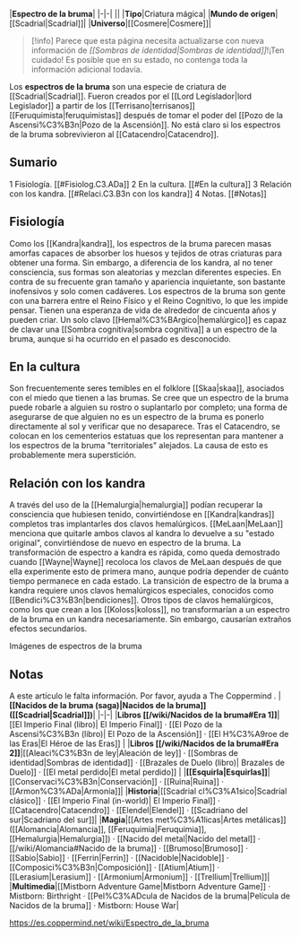 

|**Espectro de la bruma**|
|-|-|
||
|**Tipo**|Criatura mágica|
|**Mundo de origen**|[[Scadrial\|Scadrial]]|
|**Universo**|[[Cosmere\|Cosmere]]|
> [!info] Parece que esta página necesita actualizarse con nueva información de *[[Sombras de identidad\|Sombras de identidad]]*!¡Ten cuidado! Es posible que en su estado, no contenga toda la información adicional todavía.

Los **espectros de la bruma** son una especie de criatura de [[Scadrial\|Scadrial]]. Fueron creados por el [[Lord Legislador\|lord Legislador]] a partir de los [[Terrisano\|terrisanos]] [[Feruquimista\|feruquimistas]] después de tomar el poder del [[Pozo de la Ascensi%C3%B3n\|Pozo de la Ascensión]]. No está claro si los espectros de la bruma sobrevivieron al [[Catacendro\|Catacendro]].

## Sumario

1 Fisiología. [[#Fisiolog.C3.ADa]] 
2 En la cultura. [[#En la cultura]] 
3 Relación con los kandra. [[#Relaci.C3.B3n con los kandra]] 
4 Notas. [[#Notas]] 


## Fisiología
Como los [[Kandra\|kandra]], los espectros de la bruma parecen masas amorfas capaces de absorber los huesos y tejidos de otras criaturas para obtener una forma. Sin embargo, a diferencia de los kandra, al no tener consciencia, sus formas son aleatorias y mezclan diferentes especies. En contra de su frecuente gran tamaño y apariencia inquietante, son bastante inofensivos y solo comen cadáveres.
Los espectros de la bruma son gente con una barrera entre el Reino Físico y el Reino Cognitivo, lo que les impide pensar. Tienen una esperanza de vida de alrededor de cincuenta años y pueden criar.
Un solo clavo [[Hemal%C3%BArgico\|hemalúrgico]] es capaz de clavar una [[Sombra cognitiva\|sombra cognitiva]] a un espectro de la bruma, aunque si ha ocurrido en el pasado es desconocido.

## En la cultura
Son frecuentemente seres temibles en el folklore [[Skaa\|skaa]], asociados con el miedo que tienen a las brumas. Se cree que un espectro de la bruma puede robarle a alguien su rostro o suplantarlo por completo; una forma de asegurarse de que alguien no es un espectro de la bruma es ponerlo directamente al sol y verificar que no desaparece.
Tras el Catacendro, se colocan en los cementerios estatuas que los representan para mantener a los espectros de la bruma "territoriales" alejados. La causa de esto es probablemente mera superstición.

## Relación con los kandra
A través del uso de la [[Hemalurgia\|hemalurgia]] podían recuperar la consciencia que hubiesen tenido, convirtiéndose en [[Kandra\|kandras]] completos tras implantarles dos clavos hemalúrgicos. [[MeLaan\|MeLaan]] menciona que quitarle ambos clavos al kandra lo devuelve a su "estado original", convirtiéndose de nuevo en espectro de la bruma. La transformación de espectro a kandra es rápida, como queda demostrado cuando [[Wayne\|Wayne]] recoloca los clavos de MeLaan después de que ella experimente esto de primera mano, aunque podría depender de cuánto tiempo permanece en cada estado.
La transición de espectro de la bruma a kandra requiere unos clavos hemalúrgicos especiales, conocidos como [[Bendici%C3%B3n\|bendiciones]]. Otros tipos de clavos hemalúrgicos, como los que crean a los [[Koloss\|koloss]], no transformarían a un espectro de la bruma en un kandra necesariamente. Sin embargo, causarían extraños efectos secundarios.


Imágenes de espectros de la bruma



















## Notas

A este artículo le falta información. Por favor, ayuda a The Coppermind .
|**[[Nacidos de la bruma (saga)\|Nacidos de la bruma]] ([[Scadrial\|Scadrial]])**|
|-|-|
|**Libros [[/wiki/Nacidos de la bruma#Era 1]]**|[[El Imperio Final (libro)\| El Imperio Final]] · [[El Pozo de la Ascensi%C3%B3n (libro)\| El Pozo de la Ascensión]] · [[El H%C3%A9roe de las Eras\|El Héroe de las Eras]] |
|**Libros [[/wiki/Nacidos de la bruma#Era 2]]**|[[Aleaci%C3%B3n de ley\|Aleación de ley]] · [[Sombras de identidad\|Sombras de identidad]] · [[Brazales de Duelo (libro)\| Brazales de Duelo]] · [[El metal perdido\|El metal perdido]]  |
|**[[Esquirla\|Esquirlas]]**|[[Conservaci%C3%B3n\|Conservación]] · [[Ruina\|Ruina]] · [[Armon%C3%ADa\|Armonía]]|
|**Historia**|[[Scadrial cl%C3%A1sico\|Scadrial clásico]] · [[El Imperio Final (in-world)\| El Imperio Final]] · [[Catacendro\|Catacendro]] · [[Elendel\|Elendel]] · [[Scadriano del sur\|Scadriano del sur]]|
|**Magia**|[[Artes met%C3%A1licas\|Artes metálicas]] ([[Alomancia\|Alomancia]], [[Feruquimia\|Feruquimia]], [[Hemalurgia\|Hemalurgia]]) · [[Nacido del metal\|Nacido del metal]] · [[/wiki/Alomancia#Nacido de la bruma]] · [[Brumoso\|Brumoso]] · [[Sabio\|Sabio]] · [[Ferrin\|Ferrin]] · [[Nacidoble\|Nacidoble]] · [[Composici%C3%B3n\|Composición]] · [[Atium\|Atium]] · [[Lerasium\|Lerasium]] · [[Armonium\|Armonium]] · [[Trellium\|Trellium]]|
|**Multimedia**|[[Mistborn Adventure Game\|Mistborn Adventure Game‎‎]] · Mistborn: Birthright · [[Pel%C3%ADcula de Nacidos de la bruma\|Película de Nacidos de la bruma]] · Mistborn: House War|



https://es.coppermind.net/wiki/Espectro_de_la_bruma
